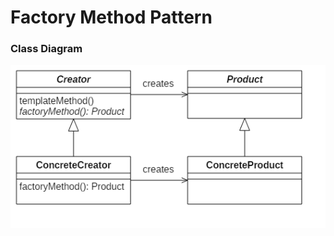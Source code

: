 # Factory Method Pattern

### Class Diagram
![diagram](https://github.com/gurusader/design-patterns-practice/blob/master/diagram/factory-method/factory-method-pattern-class-diagram.png)
